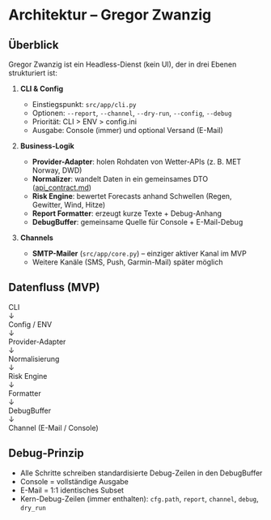 # Architektur – Gregor Zwanzig

## Überblick
Gregor Zwanzig ist ein Headless-Dienst (kein UI), der in drei Ebenen strukturiert ist:

1. **CLI & Config**
   - Einstiegspunkt: `src/app/cli.py`
   - Optionen: `--report`, `--channel`, `--dry-run`, `--config`, `--debug`
   - Priorität: CLI > ENV > config.ini
   - Ausgabe: Console (immer) und optional Versand (E-Mail)

2. **Business-Logik**
   - **Provider-Adapter**: holen Rohdaten von Wetter-APIs (z. B. MET Norway, DWD)
   - **Normalizer**: wandelt Daten in ein gemeinsames DTO ([api_contract.md](./api_contract.md))
   - **Risk Engine**: bewertet Forecasts anhand Schwellen (Regen, Gewitter, Wind, Hitze)
   - **Report Formatter**: erzeugt kurze Texte + Debug-Anhang
   - **DebugBuffer**: gemeinsame Quelle für Console + E-Mail-Debug

3. **Channels**
   - **SMTP-Mailer** (`src/app/core.py`) – einziger aktiver Kanal im MVP
   - Weitere Kanäle (SMS, Push, Garmin-Mail) später möglich

## Datenfluss (MVP)
CLI  
  ↓  
Config / ENV  
  ↓  
Provider-Adapter  
  ↓  
Normalisierung  
  ↓  
Risk Engine  
  ↓  
Formatter  
  ↓  
DebugBuffer  
  ↓  
Channel (E-Mail / Console)

## Debug-Prinzip
- Alle Schritte schreiben standardisierte Debug-Zeilen in den DebugBuffer
- Console = vollständige Ausgabe
- E-Mail = 1:1 identisches Subset
- Kern-Debug-Zeilen (immer enthalten): `cfg.path`, `report`, `channel`, `debug`, `dry_run`